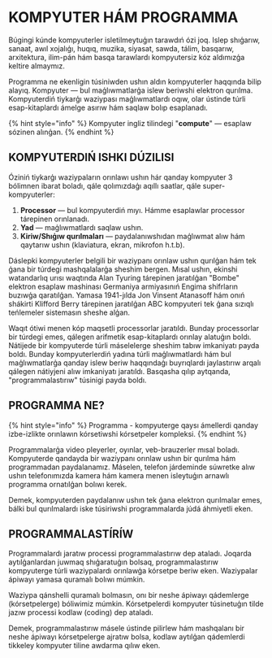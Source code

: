 # KOMPYUTER HÁM PROGRAMMA

Búgingi kúnde kompyuterler isletilmeytuģın tarawdıń ózi joq. Islep shıģarıw, sanaat, awıl xojalıģı, huqıq, muzika, siyasat, sawda, tálim, basqarıw, arxitektura, ilim-pán hám basqa tarawlardı kompyutersiz kóz aldımızģa keltire almaymız.

Programma ne ekenligin túsiniwden ushın aldın kompyuterler haqqında bilip alayıq. Kompyuter — bul maģlıwmatlarģa islew beriwshi elektron qurılma. Kompyuterdiń tiykarģı waziypası maģlıwmatlardı oqıw, olar ústinde túrli esap-kitaplardı ámelge asırıw hám saqlaw bolıp esaplanadı.

{% hint style="info" %}
Kompyuter ingliz tilindegi "**compute**" — esaplaw sózinen alınģan.
{% endhint %}

## KOMPYUTERDIŃ ISHKI DÚZILISI

Óziniń tiykarģı waziypaların orınlawı ushın hár qanday kompyuter 3 bólimnen ibarat boladı, qále qolımızdaģı aqıllı saatlar, qále super-kompyuterler:

1. **Processor** — bul kompyuterdiń mıyı. Hámme esaplawlar processor tárepinen orınlanadı.
2. **Yad** — maģlıwmatlardı saqlaw ushın.
3. **Kiriw/Shıģıw qurılmaları** — paydalanıwshıdan maģlıwmat alıw hám qaytarıw ushın (klaviatura, ekran, mikrofon h.t.b).

Dáslepki kompyuterler belgili bir waziypanı orınlaw ushın qurılģan hám tek ģana bir túrdegi mashqalalarģa sheshim bergen. Mısal ushın, ekinshi watandarlıq urısı waqtında Alan Tyuring tárepinen jaratılģan "Bombe" elektron esaplaw mashinası Germaniya armiyasınıń Engima shifrların buzıwģa qaratılģan. Yamasa 1941-jılda Jon Vinsent Atanasoff hám onıń shákirti Klifford Berry tárepinen jaratılģan ABC kompyuteri tek ģana sızıqlı teńlemeler sistemasın sheshe alģan.

Waqıt ótiwi menen kóp maqsetli processorlar jaratıldı. Bunday processorlar bir túrdegi emes, qálegen arifmetik esap-kitaplardı orınlay alatuģın boldı. Nátijede bir kompyuterde túrli máselelerge sheshim tabıw imkaniyatı payda boldı. Bunday kompyuterlerdiń yadına túrli maģlıwmatlardı hám bul maģlıwmatlarģa qanday islew beriw haqqındaģı buyrıqlardı jaylastırıw arqalı qálegen nátiyjeni alıw imkaniyatı jaratıldı. Basqasha qılıp aytqanda, "programmalastırıw" túsinigi payda boldı.

## PROGRAMMA NE?

{% hint style="info" %}
Programma - kompyuterge qaysı ámellerdi qanday izbe-izlikte orınlawın kórsetiwshi kórsetpeler kompleksi.
{% endhint %}

Programmalarģa video pleyerler, oyınlar, veb-brauzerler mısal boladı. Kompyuterde qandayda bir waziypanı orınlaw ushın bir qurılma hám programmadan paydalanamız. Máselen, telefon járdeminde súwretke alıw ushın telefonımızda kamera hám kamera menen isleytuģın arnawlı programma ornatılģan bolıwı kerek.

Demek, kompyuterden paydalanıw ushın tek ģana elektron qurılmalar emes, bálki bul qurılmalardı iske túsiriwshi programmalarda júdá áhmiyetli eken.

## PROGRAMMALASTÍRÍW

Programmalardı jaratıw processi programmalastırıw dep ataladı. Joqarda aytılģanlardan juwmaq shıģaratuģın bolsaq, programmalastırıw kompyuterge túrli waziypalardı orınlawģa kórsetpe beriw eken. Waziypalar ápiwayı yamasa quramalı bolıwı múmkin.

Waziypa qánshelli quramalı bolmasın, onı bir neshe ápiwayı qádemlerge (kórsetpelerge) bóliwimiz múmkin. Kórsetpelerdi kompyuter túsinetuģın tilde jazıw processi kodlaw (coding) dep ataladı.

Demek, programmalastırıw másele ústinde pilirlew hám mashqalanı bir neshe ápiwayı kórsetpelerge ajratıw bolsa, kodlaw aytılģan qádemlerdi tikkeley kompyuter tiline awdarma qılıw eken.
